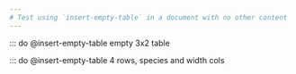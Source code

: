 ```yaml
---
# Test using `insert-empty-table` in a document with no other content
---
```


::: do @insert-empty-table empty 3x2 table

::: do @insert-empty-table 4 rows, species and width cols

